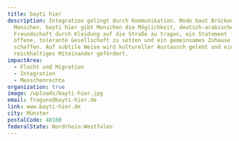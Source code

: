 ```yaml
---
title: bayti hier
description: Integration gelingt durch Kommunikation. Mode baut Brücken zwischen
  Menschen. bayti hier gibt Menschen die Möglichkeit, deutsch-arabische
  Freundschaft durch Kleidung auf die Straße zu tragen, ein Statement für eine
  offene, tolerante Gesellschaft zu setzen und ein gemeinsames Zuhause zu
  schaffen. Auf subtile Weise wird kultureller Austausch gelebt und ein buntes,
  reichhaltiges Miteinander gefördert.
impactArea:
  - Flucht und Migration
  - Integration
  - Menschenrechte
organization: true
image: /uploads/bayti-hier.jpg
email: fraguns@bayti-hier.de
link: www.bayti-hier.de
city: Münster
postalCode: 48160
federalState: Nordrhein-Westfalen
---
```

